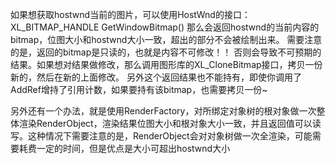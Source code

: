 如果想获取hostwnd当前的图片，可以使用HostWnd的接口：
XL_BITMAP_HANDLE GetWindowBitmap()
那么会返回hostwnd的当前内容的bitmap，位图大小和hostwnd大小一致，超出的部分不会被绘制出来。
需要注意的是，返回的bitmap是只读的，也就是内容不可修改！！ 否则会导致不可预期的结果。如果想对结果做修改，那么调用图形库的XL_CloneBitmap接口，拷贝一份新的，然后在新的上面修改。
另外这个返回结果也不能持有，即使你调用了AddRef增持了引用计数，如果要持有该bitmap，也需要拷贝一份~

另外还有一个办法，就是使用RenderFactory，对所绑定对象树的根对象做一次整体渲染RenderObject，渲染结果位图大小和根对象大小一致，并且返回值可以读写。这种情况下需要注意的是，RenderObject会对对象树做一次全渲染，可能需要耗费一定的时间，但是优点是大小可超出hostwnd大小